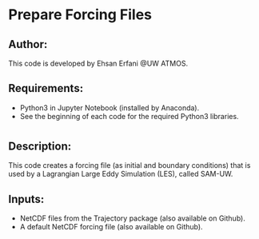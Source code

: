 # Prepare Forcing Files

## Author:
This code is developed by Ehsan Erfani @UW ATMOS.

## Requirements:
- Python3 in Jupyter Notebook (installed by Anaconda).
- See the beginning of each code for the required Python3 libraries.

#
## Description:
This code creates a forcing file (as initial and boundary conditions) that is used by a Lagrangian Large Eddy Simulation (LES), called SAM-UW.

## Inputs:
- NetCDF files from the Trajectory package (also available on Github).
- A default NetCDF forcing file (also available on Github).
 
